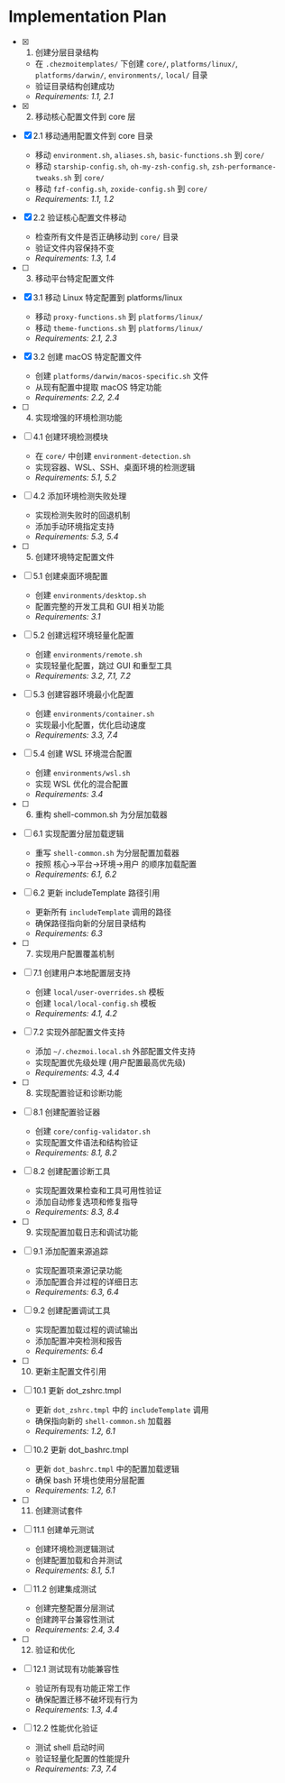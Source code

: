 # Implementation Plan

- [x] 1. 创建分层目录结构
  - 在 `.chezmoitemplates/` 下创建 `core/`, `platforms/linux/`, `platforms/darwin/`, `environments/`, `local/` 目录
  - 验证目录结构创建成功
  - _Requirements: 1.1, 2.1_

- [x] 2. 移动核心配置文件到 core 层
- [x] 2.1 移动通用配置文件到 core 目录
  - 移动 `environment.sh`, `aliases.sh`, `basic-functions.sh` 到 `core/`
  - 移动 `starship-config.sh`, `oh-my-zsh-config.sh`, `zsh-performance-tweaks.sh` 到 `core/`
  - 移动 `fzf-config.sh`, `zoxide-config.sh` 到 `core/`
  - _Requirements: 1.1, 1.2_

- [x] 2.2 验证核心配置文件移动
  - 检查所有文件是否正确移动到 `core/` 目录
  - 验证文件内容保持不变
  - _Requirements: 1.3, 1.4_

- [ ] 3. 移动平台特定配置文件
- [x] 3.1 移动 Linux 特定配置到 platforms/linux
  - 移动 `proxy-functions.sh` 到 `platforms/linux/`
  - 移动 `theme-functions.sh` 到 `platforms/linux/`
  - _Requirements: 2.1, 2.3_

- [x] 3.2 创建 macOS 特定配置文件
  - 创建 `platforms/darwin/macos-specific.sh` 文件
  - 从现有配置中提取 macOS 特定功能
  - _Requirements: 2.2, 2.4_

- [ ] 4. 实现增强的环境检测功能
- [ ] 4.1 创建环境检测模块
  - 在 `core/` 中创建 `environment-detection.sh`
  - 实现容器、WSL、SSH、桌面环境的检测逻辑
  - _Requirements: 5.1, 5.2_

- [ ] 4.2 添加环境检测失败处理
  - 实现检测失败时的回退机制
  - 添加手动环境指定支持
  - _Requirements: 5.3, 5.4_

- [ ] 5. 创建环境特定配置文件
- [ ] 5.1 创建桌面环境配置
  - 创建 `environments/desktop.sh`
  - 配置完整的开发工具和 GUI 相关功能
  - _Requirements: 3.1_

- [ ] 5.2 创建远程环境轻量化配置
  - 创建 `environments/remote.sh`
  - 实现轻量化配置，跳过 GUI 和重型工具
  - _Requirements: 3.2, 7.1, 7.2_

- [ ] 5.3 创建容器环境最小化配置
  - 创建 `environments/container.sh`
  - 实现最小化配置，优化启动速度
  - _Requirements: 3.3, 7.4_

- [ ] 5.4 创建 WSL 环境混合配置
  - 创建 `environments/wsl.sh`
  - 实现 WSL 优化的混合配置
  - _Requirements: 3.4_

- [ ] 6. 重构 shell-common.sh 为分层加载器
- [ ] 6.1 实现配置分层加载逻辑
  - 重写 `shell-common.sh` 为分层配置加载器
  - 按照 核心→平台→环境→用户 的顺序加载配置
  - _Requirements: 6.1, 6.2_

- [ ] 6.2 更新 includeTemplate 路径引用
  - 更新所有 `includeTemplate` 调用的路径
  - 确保路径指向新的分层目录结构
  - _Requirements: 6.3_

- [ ] 7. 实现用户配置覆盖机制
- [ ] 7.1 创建用户本地配置层支持
  - 创建 `local/user-overrides.sh` 模板
  - 创建 `local/local-config.sh` 模板
  - _Requirements: 4.1, 4.2_

- [ ] 7.2 实现外部配置文件支持
  - 添加 `~/.chezmoi.local.sh` 外部配置文件支持
  - 实现配置优先级处理 (用户配置最高优先级)
  - _Requirements: 4.3, 4.4_

- [ ] 8. 实现配置验证和诊断功能
- [ ] 8.1 创建配置验证器
  - 创建 `core/config-validator.sh`
  - 实现配置文件语法和结构验证
  - _Requirements: 8.1, 8.2_

- [ ] 8.2 创建配置诊断工具
  - 实现配置效果检查和工具可用性验证
  - 添加自动修复选项和修复指导
  - _Requirements: 8.3, 8.4_

- [ ] 9. 实现配置加载日志和调试功能
- [ ] 9.1 添加配置来源追踪
  - 实现配置项来源记录功能
  - 添加配置合并过程的详细日志
  - _Requirements: 6.3, 6.4_

- [ ] 9.2 创建配置调试工具
  - 实现配置加载过程的调试输出
  - 添加配置冲突检测和报告
  - _Requirements: 6.4_

- [ ] 10. 更新主配置文件引用
- [ ] 10.1 更新 dot_zshrc.tmpl
  - 更新 `dot_zshrc.tmpl` 中的 `includeTemplate` 调用
  - 确保指向新的 `shell-common.sh` 加载器
  - _Requirements: 1.2, 6.1_

- [ ] 10.2 更新 dot_bashrc.tmpl
  - 更新 `dot_bashrc.tmpl` 中的配置加载逻辑
  - 确保 bash 环境也使用分层配置
  - _Requirements: 1.2, 6.1_

- [ ] 11. 创建测试套件
- [ ] 11.1 创建单元测试
  - 创建环境检测逻辑测试
  - 创建配置加载和合并测试
  - _Requirements: 8.1, 5.1_

- [ ] 11.2 创建集成测试
  - 创建完整配置分层测试
  - 创建跨平台兼容性测试
  - _Requirements: 2.4, 3.4_

- [ ] 12. 验证和优化
- [ ] 12.1 测试现有功能兼容性
  - 验证所有现有功能正常工作
  - 确保配置迁移不破坏现有行为
  - _Requirements: 1.3, 4.4_

- [ ] 12.2 性能优化验证
  - 测试 shell 启动时间
  - 验证轻量化配置的性能提升
  - _Requirements: 7.3, 7.4_